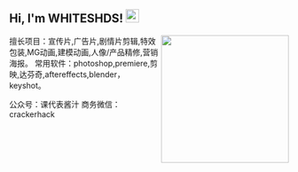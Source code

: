 <h2>Hi, I'm WHITESHDS! <img src="https://github.githubassets.com/images/mona-whisper.gif" height="24" /></h2>
<img align='right' src="https://media.giphy.com/media/836HiJc7pgzy8iNXCn/giphy.gif" width="230" />

擅长项目：宣传片,广告片,剧情片剪辑,特效包装,MG动画,建模动画,人像/产品精修,营销海报。
常用软件：photoshop,premiere,剪映,达芬奇,aftereffects,blender，keyshot。 

公众号：课代表酱汁 商务微信：crackerhack
